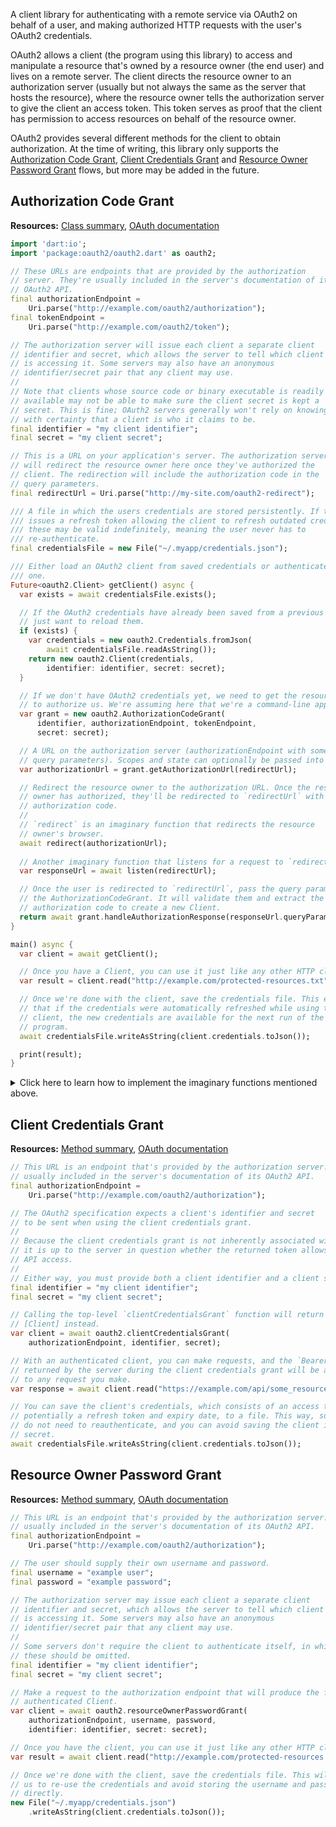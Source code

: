 A client library for authenticating with a remote service via OAuth2 on
behalf of a user, and making authorized HTTP requests with the user's OAuth2
credentials.

OAuth2 allows a client (the program using this library) to access and
manipulate a resource that's owned by a resource owner (the end user) and
lives on a remote server. The client directs the resource owner to an
authorization server (usually but not always the same as the server that
hosts the resource), where the resource owner tells the authorization server
to give the client an access token. This token serves as proof that the
client has permission to access resources on behalf of the resource owner.

OAuth2 provides several different methods for the client to obtain
authorization. At the time of writing, this library only supports the
[Authorization Code Grant][authorizationCodeGrantSection], [Client Credentials Grant][clientCredentialsGrantSection] and [Resource Owner Password Grant][resourceOwnerPasswordGrantSection] flows, but more may be added in the future.

## Authorization Code Grant
**Resources:** [Class summary][authorizationCodeGrantMethod], [OAuth documentation][authorizationCodeGrantDocs]

```dart
import 'dart:io';
import 'package:oauth2/oauth2.dart' as oauth2;

// These URLs are endpoints that are provided by the authorization
// server. They're usually included in the server's documentation of its
// OAuth2 API.
final authorizationEndpoint =
    Uri.parse("http://example.com/oauth2/authorization");
final tokenEndpoint =
    Uri.parse("http://example.com/oauth2/token");

// The authorization server will issue each client a separate client
// identifier and secret, which allows the server to tell which client
// is accessing it. Some servers may also have an anonymous
// identifier/secret pair that any client may use.
//
// Note that clients whose source code or binary executable is readily
// available may not be able to make sure the client secret is kept a
// secret. This is fine; OAuth2 servers generally won't rely on knowing
// with certainty that a client is who it claims to be.
final identifier = "my client identifier";
final secret = "my client secret";

// This is a URL on your application's server. The authorization server
// will redirect the resource owner here once they've authorized the
// client. The redirection will include the authorization code in the
// query parameters.
final redirectUrl = Uri.parse("http://my-site.com/oauth2-redirect");

/// A file in which the users credentials are stored persistently. If the server
/// issues a refresh token allowing the client to refresh outdated credentials,
/// these may be valid indefinitely, meaning the user never has to
/// re-authenticate.
final credentialsFile = new File("~/.myapp/credentials.json");

/// Either load an OAuth2 client from saved credentials or authenticate a new
/// one.
Future<oauth2.Client> getClient() async {
  var exists = await credentialsFile.exists();

  // If the OAuth2 credentials have already been saved from a previous run, we
  // just want to reload them.
  if (exists) {
    var credentials = new oauth2.Credentials.fromJson(
        await credentialsFile.readAsString());
    return new oauth2.Client(credentials,
        identifier: identifier, secret: secret);
  }

  // If we don't have OAuth2 credentials yet, we need to get the resource owner
  // to authorize us. We're assuming here that we're a command-line application.
  var grant = new oauth2.AuthorizationCodeGrant(
      identifier, authorizationEndpoint, tokenEndpoint,
      secret: secret);

  // A URL on the authorization server (authorizationEndpoint with some additional
  // query parameters). Scopes and state can optionally be passed into this method.
  var authorizationUrl = grant.getAuthorizationUrl(redirectUrl);

  // Redirect the resource owner to the authorization URL. Once the resource
  // owner has authorized, they'll be redirected to `redirectUrl` with an
  // authorization code.
  //
  // `redirect` is an imaginary function that redirects the resource
  // owner's browser.
  await redirect(authorizationUrl);
  
  // Another imaginary function that listens for a request to `redirectUrl`.
  var responseUrl = await listen(redirectUrl);

  // Once the user is redirected to `redirectUrl`, pass the query parameters to
  // the AuthorizationCodeGrant. It will validate them and extract the
  // authorization code to create a new Client.
  return await grant.handleAuthorizationResponse(responseUrl.queryParameters);
}

main() async {
  var client = await getClient();

  // Once you have a Client, you can use it just like any other HTTP client.
  var result = client.read("http://example.com/protected-resources.txt");

  // Once we're done with the client, save the credentials file. This ensures
  // that if the credentials were automatically refreshed while using the
  // client, the new credentials are available for the next run of the
  // program.
  await credentialsFile.writeAsString(client.credentials.toJson());

  print(result);
}
```

<details>
  <summary>Click here to learn how to implement the imaginary functions mentioned above.</summary>
  
  -----
  
  Unfortunately, there's not a universal example for implementing the imaginary functions, `redirect` and `listen`, because different options exist for each platform.
      
  For Flutter apps, there's two popular approaches:
  1. Launch a browser using [url_launcher][] and listen for a redirect using [uni_links][].
      ```dart
        if (await canLaunch(authorizationUrl.toString())) {
          await launch(authorizationUrl.toString());
        }

        ...
    
        final linksStream = getLinksStream().listen((Uri uri) async {
          if (uri.toString().startsWith(redirectUrl)) {
            responseUrl = uri;
          }
        });
      ```

  2. Launch a WebView inside the app and listen for a redirect using [webview_flutter][].
      ```dart
        WebView(
          javascriptMode: JavascriptMode.unrestricted,
          initialUrl: authorizationUrl.toString(),
          navigationDelegate: (navReq) {
            if (navReq.url.startsWith(redirectUrl)) {
              responseUrl = Uri.parse(navReq.url);
              return NavigationDecision.prevent;
            }
            
            return NavigationDecision.navigate;
          },
          ...
        );
      ```
   
  For Dart apps, the best approach depends on the available options for accessing a browser. In general, you'll need to launch the authorization URL through the client's browser and listen for the redirect URL.
</details>

## Client Credentials Grant
**Resources:** [Method summary][clientCredentialsGrantMethod], [OAuth documentation][clientCredentialsGrantDocs]

```dart
// This URL is an endpoint that's provided by the authorization server. It's
// usually included in the server's documentation of its OAuth2 API.
final authorizationEndpoint =
    Uri.parse("http://example.com/oauth2/authorization");

// The OAuth2 specification expects a client's identifier and secret
// to be sent when using the client credentials grant.
//
// Because the client credentials grant is not inherently associated with a user,
// it is up to the server in question whether the returned token allows limited
// API access.
//
// Either way, you must provide both a client identifier and a client secret:
final identifier = "my client identifier";
final secret = "my client secret";

// Calling the top-level `clientCredentialsGrant` function will return a
// [Client] instead.
var client = await oauth2.clientCredentialsGrant(
    authorizationEndpoint, identifier, secret);

// With an authenticated client, you can make requests, and the `Bearer` token
// returned by the server during the client credentials grant will be attached
// to any request you make.
var response = await client.read("https://example.com/api/some_resource.json");

// You can save the client's credentials, which consists of an access token, and
// potentially a refresh token and expiry date, to a file. This way, subsequent runs
// do not need to reauthenticate, and you can avoid saving the client identifier and
// secret.
await credentialsFile.writeAsString(client.credentials.toJson());
```

## Resource Owner Password Grant
**Resources:** [Method summary][resourceOwnerPasswordGrantMethod], [OAuth documentation][resourceOwnerPasswordGrantDocs]

```dart
// This URL is an endpoint that's provided by the authorization server. It's
// usually included in the server's documentation of its OAuth2 API.
final authorizationEndpoint =
    Uri.parse("http://example.com/oauth2/authorization");

// The user should supply their own username and password.
final username = "example user";
final password = "example password";

// The authorization server may issue each client a separate client
// identifier and secret, which allows the server to tell which client
// is accessing it. Some servers may also have an anonymous
// identifier/secret pair that any client may use.
//
// Some servers don't require the client to authenticate itself, in which case
// these should be omitted.
final identifier = "my client identifier";
final secret = "my client secret";

// Make a request to the authorization endpoint that will produce the fully
// authenticated Client.
var client = await oauth2.resourceOwnerPasswordGrant(
    authorizationEndpoint, username, password,
    identifier: identifier, secret: secret);

// Once you have the client, you can use it just like any other HTTP client.
var result = await client.read("http://example.com/protected-resources.txt");

// Once we're done with the client, save the credentials file. This will allow
// us to re-use the credentials and avoid storing the username and password
// directly.
new File("~/.myapp/credentials.json")
    .writeAsString(client.credentials.toJson());
```

[authorizationCodeGrantDocs]: https://oauth.net/2/grant-types/authorization-code/
[authorizationCodeGrantMethod]: https://pub.dev/documentation/oauth2/latest/oauth2/AuthorizationCodeGrant-class.html
[authorizationCodeGrantSection]: #authorization-code-grant
[clientCredentialsGrantDocs]: https://oauth.net/2/grant-types/client-credentials/
[clientCredentialsGrantMethod]: https://pub.dev/documentation/oauth2/latest/oauth2/clientCredentialsGrant.html
[clientCredentialsGrantSection]: #client-credentials-grant
[resourceOwnerPasswordGrantDocs]: https://oauth.net/2/grant-types/password/
[resourceOwnerPasswordGrantMethod]: https://pub.dev/documentation/oauth2/latest/oauth2/resourceOwnerPasswordGrant.html
[resourceOwnerPasswordGrantSection]: #resource-owner-password-grant
[uni_links]: https://pub.dev/packages/uni_links
[url_launcher]: https://pub.dev/packages/url_launcher
[webview_flutter]: https://pub.dev/packages/webview_flutter
